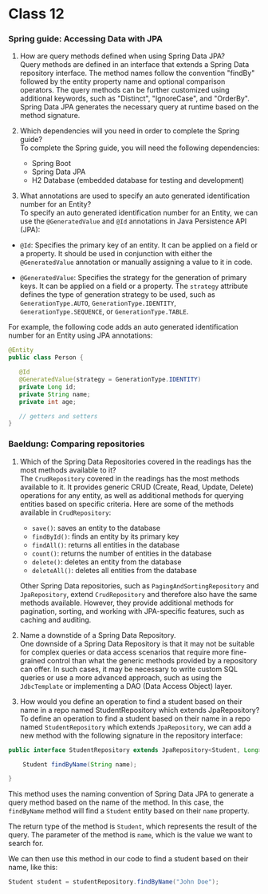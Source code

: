 # Class 12

### Spring guide: Accessing Data with JPA

1. How are query methods defined when using Spring Data JPA?<br>
   Query methods are defined in an interface that extends a Spring Data repository interface. The method names follow the convention "findBy" followed by the entity property name and optional comparison operators. The query methods can be further customized using additional keywords, such as "Distinct", "IgnoreCase", and "OrderBy". Spring Data JPA generates the necessary query at runtime based on the method signature.
2. Which dependencies will you need in order to complete the Spring guide?<br>
   To complete the Spring guide, you will need the following dependencies:

   - Spring Boot
   - Spring Data JPA
   - H2 Database (embedded database for testing and development)

3. What annotations are used to specify an auto generated identification number for an Entity?<br>
   To specify an auto generated identification number for an Entity, we can use the `@GeneratedValue` and `@Id` annotations in Java Persistence API (JPA):

- `@Id`: Specifies the primary key of an entity. It can be applied on a field or a property. It should be used in conjunction with either the `@GeneratedValue` annotation or manually assigning a value to it in code.

- `@GeneratedValue`: Specifies the strategy for the generation of primary keys. It can be applied on a field or a property. The `strategy` attribute defines the type of generation strategy to be used, such as `GenerationType.AUTO`, `GenerationType.IDENTITY`, `GenerationType.SEQUENCE`, or `GenerationType.TABLE`. 

For example, the following code adds an auto generated identification number for an Entity using JPA annotations:

```java
@Entity
public class Person {

   @Id
   @GeneratedValue(strategy = GenerationType.IDENTITY)
   private Long id;
   private String name;
   private int age;

   // getters and setters
}
```
### Baeldung: Comparing repositories
 1. Which of the Spring Data Repositories covered in the readings has the most methods available to it?<br>
   The `CrudRepository` covered in the readings has the most methods available to it. It provides generic CRUD (Create, Read, Update, Delete) operations for any entity, as well as additional methods for querying entities based on specific criteria. Here are some of the methods available in `CrudRepository`:

     - `save()`: saves an entity to the database
     - `findById()`: finds an entity by its primary key
     - `findAll()`: returns all entities in the database
     - `count()`: returns the number of entities in the database
     - `delete()`: deletes an entity from the database
     - `deleteAll()`: deletes all entities from the database

     Other Spring Data repositories, such as `PagingAndSortingRepository` and `JpaRepository`, extend `CrudRepository` and therefore also have the same methods available. However, they provide additional methods for pagination, sorting, and working with JPA-specific features, such as caching and auditing.
2. Name a downstide of a Spring Data Repository.<br>One downside of a Spring Data Repository is that it may not be suitable for complex queries or data access scenarios that require more fine-grained control than what the generic methods provided by a repository can offer. In such cases, it may be necessary to write custom SQL queries or use a more advanced approach, such as using the `JdbcTemplate` or implementing a DAO (Data Access Object) layer.
   
3. How would you define an operation to find a student based on their name in a repo named StudentRepository which extends JpaRepository?<br>
  To define an operation to find a student based on their name in a repo named `StudentRepository` which extends `JpaRepository`, we can add a new method with the following signature in the repository interface:

```java
public interface StudentRepository extends JpaRepository<Student, Long> {

    Student findByName(String name);

}
```

This method uses the naming convention of Spring Data JPA to generate a query method based on the name of the method. In this case, the `findByName` method will find a `Student` entity based on their `name` property.

The return type of the method is `Student`, which represents the result of the query. The parameter of the method is `name`, which is the value we want to search for.

We can then use this method in our code to find a student based on their name, like this:

```java
Student student = studentRepository.findByName("John Doe");
```